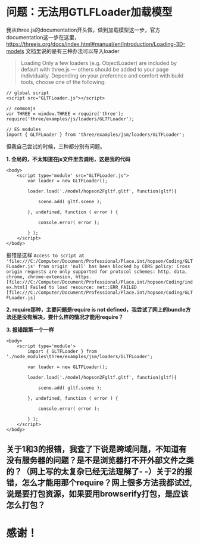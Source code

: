 # 问题：无法用GTLFLoader加载模型
我从three.js的documentation开头做，做到加载模型这一步，官方documentation这一步在这里，https://threejs.org/docs/index.html#manual/en/introduction/Loading-3D-models
文档里说的是有三种办法可以导入loader
>Loading
Only a few loaders (e.g. ObjectLoader) are included by default with three.js — others should be added to your page individually. Depending on your preference and comfort with build tools, choose one of the following:
```
// global script
<script src="GLTFLoader.js"></script>

// commonjs
var THREE = window.THREE = require('three');
require('three/examples/js/loaders/GLTFLoader');

// ES modules
import { GLTFLoader } from 'three/examples/jsm/loaders/GLTFLoader';
```

但我自己尝试的时候，三种都分别有问题。

**1. 全局的，不太知道在js文件里去调用，这是我的代码**
```
<body>
    <script type='module' src="GLTFLoader.js">
        var loader = new GLTFLoader();

        loader.load('./model/hopson2Fgltf.gltf', function(gltf){

            scene.add( gltf.scene );

        }, undefined, function ( error ) {

            console.error( error );

        } );
    </script>
</body>
```
报错是这样
`Access to script at 'file:///C:/Computer/Document/Professional/Place.int/hopson/Coding/GLTFLoader.js' from origin 'null' has been blocked by CORS policy: Cross origin requests are only supported for protocol schemes: http, data, chrome, chrome-extension, https. [file:///C:/Computer/Document/Professional/Place.int/hopson/Coding/index.html]
Failed to load resource: net::ERR_FAILED [file:///C:/Computer/Document/Professional/Place.int/hopson/Coding/GLTFLoader.js]`

**2. require那种，主要问题是require is not defined，我尝试了网上的bundle方法还是没有解决，要什么样的情况才能用require？**

**3. 报错跟第一个一样**
```
<body>
    <script type='module'>
        import { GLTFLoader } from './node_modules\three/examples/jsm/loaders/GLTFLoader';

        var loader = new GLTFLoader();

        loader.load('./model/hopson2Fgltf.gltf', function(gltf){

            scene.add( gltf.scene );

        }, undefined, function ( error ) {

            console.error( error );

        } );
    </script>
</body> 
```

## 关于1和3的报错，我查了下说是跨域问题，不知道有没有服务器的问题？是不是浏览器打不开外部文件之类的？（网上写的太复杂已经无法理解了- -）关于2的报错，怎么才能用那个require？网上很多方法我都试过,说是要打包资源，如果要用browserify打包，是应该怎么打包？
# 感谢！

